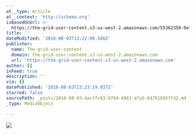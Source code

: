 ```yaml
---
at__type: Article
at__context: 'http://schema.org'
isBasedOnUrl: >-
  https://the-grid-user-content.s3-us-west-2.amazonaws.com/55362350-0ef5-413a-bc81-43511547f5f3.jpg
title: ''
dateModified: '2016-08-03T13:22:06.586Z'
publisher:
  name: The-grid-user-content
  domain: the-grid-user-content.s3-us-west-2.amazonaws.com
  url: 'https://the-grid-user-content.s3-us-west-2.amazonaws.com'
author: []
inFeed: true
description: ''
via: {}
datePublished: '2016-08-03T13:23:19.037Z'
starred: false
sourcePath: _posts/2016-08-03-4acffc83-6794-4863-afa5-047616957fd2.md
_type: MediaObject

---
```

![](https://the-grid-user-content.s3-us-west-2.amazonaws.com/55362350-0ef5-413a-bc81-43511547f5f3.jpg)